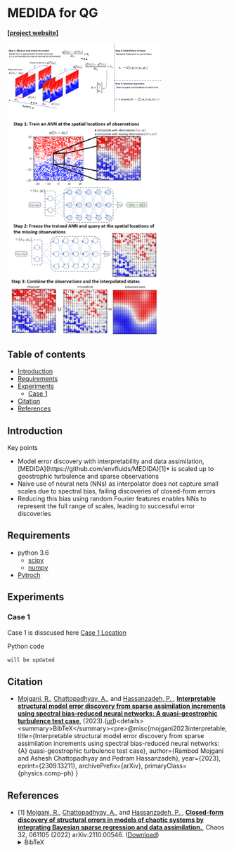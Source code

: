 # MEDIDA for QG

#### [[project website]](http://pedram.rice.edu/team/)
<img src="docs/MEDIDA_QG_Schematic_Steps.png" width="350">
<img src="docs/schematic_interp.png" width="350">

## Table of contents
* [Introduction](#Introduction)
* [Requirements](#Requirements)
* [Experiments](#Experiments)
    * [Case 1](#Case-1)
* [Citation](#Citation)
* [References](#References)

## Introduction
Key points
<ul>
<li>Model error discovery with interpretability and data assimilation, [MEDIDA](https://github.com/envfluids/MEDIDA)[1]* is scaled
up to geostrophic turbulence and sparse observations</li>
<li>Naive use of neural nets (NNs) as interpolator does not capture small scales due to
spectral bias, failing discoveries of closed-form errors</li>
<li>Reducing this bias using random Fourier features enables NNs to represent the full
range of scales, leading to successful error discoveries</li>
</ul>

## Requirements
<!-- These are examples,
	add or remove as appropriate -->

- python 3.6
	- [scipy](https://pypi.org/project/scipy/)
	- [numpy](https://pypi.org/project/numpy/)
- [Pytroch](https://pytorch.org/docs/1.11/)

## Experiments
### Case 1
Case 1 is disscused here [Case 1 Location](./experiments/QG) 


Python code

```bash
will be updated
```

## Citation
- [Mojgani, R.](https://www.rmojgani.com), [Chattopadhyay, A.](https://scholar.google.com/citations?user=wtHkCRIAAAAJ&hl=en), and [Hassanzadeh, P.
](https://scholar.google.com/citations?user=o3_eO6EAAAAJ&hl=en),
[**Interpretable structural model error discovery from sparse assimilation increments using spectral bias-reduced neural networks: A quasi-geostrophic turbulence test case**](https://arxiv.org/abs/2309.13211), (2023).([url]([https://arxiv.org/abs/2309.13211](https://arxiv.org/abs/2309.13211)))<details><summary>BibTeX</summary><pre>@misc{mojgani2023interpretable,
      title={Interpretable structural model error discovery from sparse assimilation increments using spectral bias-reduced neural networks: {A} quasi-geostrophic turbulence test case}, 
      author={Rambod Mojgani and Ashesh Chattopadhyay and Pedram Hassanzadeh},
      year={2023},
      eprint={2309.13211},
      archivePrefix={arXiv},
      primaryClass={physics.comp-ph}
}</pre></details>


## References

- \[1\] [Mojgani, R.](https://www.rmojgani.com), [Chattopadhyay, A.](https://scholar.google.com/citations?user=wtHkCRIAAAAJ&hl=en), and [Hassanzadeh, P.
](https://scholar.google.com/citations?user=o3_eO6EAAAAJ&hl=en),
[**Closed-form discovery of structural errors in models of chaotic systems by integrating Bayesian sparse regression and data assimilation.**](https://doi.org/10.1063/5.0091282), Chaos 32, 061105 (2022) 
arXiv:2110.00546.
([Download](https://aip.scitation.org/doi/pdf/10.1063/5.0091282))<details><summary>BibTeX</summary><pre>
@article{Mojgani_Chaos_2022,
author = {Mojgani,Rambod  and Chattopadhyay,Ashesh  and Hassanzadeh,Pedram },
title = {Discovery of interpretable structural model errors by combining {B}ayesian sparse regression and data assimilation: {A} chaotic {K}uramoto–{S}ivashinsky test case},
journal = {Chaos: {A}n Interdisciplinary Journal of Nonlinear Science},
volume = {32},
number = {6},
pages = {061105},
year = {2022},
doi = {10.1063/5.0091282},
URL = {https://doi.org/10.1063/5.0091282},
eprint = {arXiv:2110.00546}
}</pre></details>
